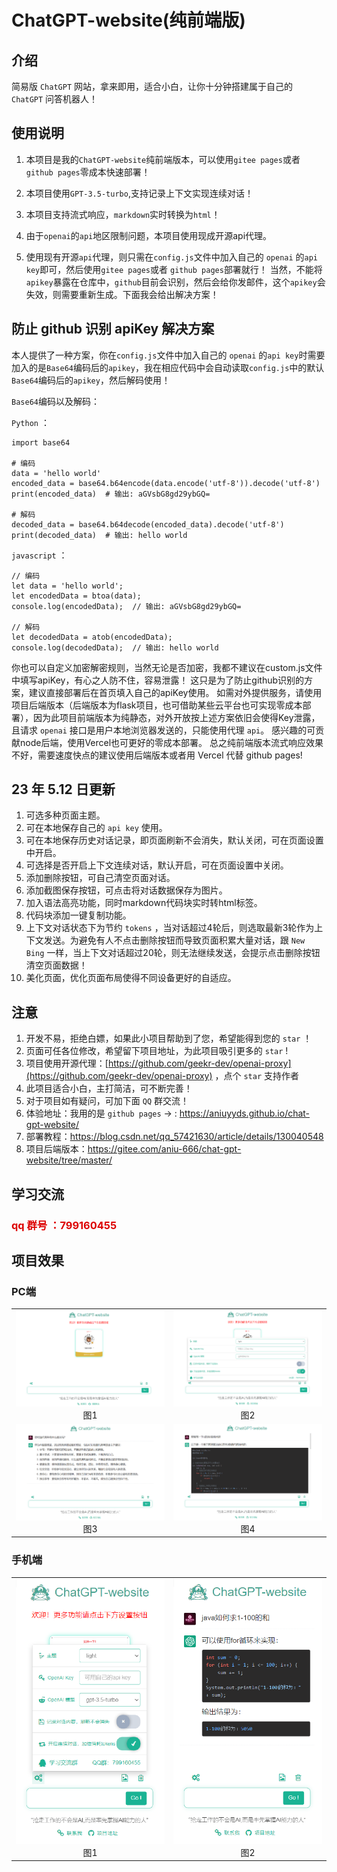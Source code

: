 # ChatGPT-website(纯前端版)

## 介绍

简易版 `ChatGPT` 网站，拿来即用，适合小白，让你十分钟搭建属于自己的 `ChatGPT` 问答机器人！


## 使用说明

1. 本项目是我的`ChatGPT-website`纯前端版本，可以使用`gitee pages`或者 `github pages`零成本快速部署！

2.  本项目使用`GPT-3.5-turbo`,支持记录上下文实现连续对话！

3.  本项目支持流式响应，`markdown`实时转换为`html`！

4.  由于`openai`的`api`地区限制问题，本项目使用现成开源api代理。

5.  使用现有开源`api`代理，则只需在`config.js`文件中加入自己的 `openai` 的`api key`即可，然后使用`gitee pages`或者 `github pages`部署就行！
当然，不能将`apikey`暴露在仓库中，`github`目前会识别，然后会给你发邮件，这个`apikey`会失效，则需要重新生成。下面我会给出解决方案！


## 防止 github 识别 apiKey 解决方案

本人提供了一种方案，你在`config.js`文件中加入自己的 `openai` 的`api key`时需要加入的是`Base64`编码后的`apikey`，我在相应代码中会自动读取`config.js`中的默认`Base64`编码后的`apikey`，然后解码使用！

`Base64`编码以及解码：

`Python` ：
```
import base64

# 编码
data = 'hello world'
encoded_data = base64.b64encode(data.encode('utf-8')).decode('utf-8')
print(encoded_data)  # 输出: aGVsbG8gd29ybGQ=

# 解码
decoded_data = base64.b64decode(encoded_data).decode('utf-8')
print(decoded_data)  # 输出: hello world
```
`javascript` ：

```
// 编码
let data = 'hello world';
let encodedData = btoa(data);
console.log(encodedData);  // 输出: aGVsbG8gd29ybGQ=

// 解码
let decodedData = atob(encodedData);
console.log(decodedData);  // 输出: hello world
```

你也可以自定义加密解密规则，当然无论是否加密，我都不建议在custom.js文件中填写apiKey，有心之人防不住，容易泄露！
这只是为了防止github识别的方案，建议直接部署后在首页填入自己的apiKey使用。
如需对外提供服务，请使用项目后端版本（后端版本为flask项目，也可借助某些云平台也可实现零成本部署），因为此项目前端版本为纯静态，对外开放按上述方案依旧会使得Key泄露，且请求 `openai` 接口是用户本地浏览器发送的，只能使用代理 `api`。
感兴趣的可贡献node后端，使用Vercel也可更好的零成本部署。
总之纯前端版本流式响应效果不好，需要速度快点的建议使用后端版本或者用 Vercel 代替 github pages!

## 23 年 5.12 日更新

 1. 可选多种页面主题。
 2. 可在本地保存自己的 `api key` 使用。
 3. 可在本地保存历史对话记录，即页面刷新不会消失，默认关闭，可在页面设置中开启。
 4. 可选择是否开启上下文连续对话，默认开启，可在页面设置中关闭。
 5. 添加删除按钮，可自己清空页面对话。
 6. 添加截图保存按钮，可点击将对话数据保存为图片。
 7. 加入语法高亮功能，同时markdown代码块实时转html标签。
 8. 代码块添加一键复制功能。
 9. 上下文对话状态下为节约 `tokens` ，当对话超过4轮后，则选取最新3轮作为上下文发送。为避免有人不点击删除按钮而导致页面积累大量对话，跟 `New Bing` 一样，当上下文对话超过20轮，则无法继续发送，会提示点击删除按钮清空页面数据！
 10. 美化页面，优化页面布局使得不同设备更好的自适应。


## 注意

1. 开发不易，拒绝白嫖，如果此小项目帮助到了您，希望能得到您的 `star` ！
2. 页面可任各位修改，希望留下项目地址，为此项目吸引更多的 `star` !
3. 项目使用开源代理：[https://github.com/geekr-dev/openai-proxy](https://github.com/geekr-dev/openai-proxy) ，点个 `star` 支持作者
4. 此项目适合小白，主打简洁，可不断完善！
5. 对于项目如有疑问，可加下面 `QQ` 群交流！
6. 体验地址：我用的是 `github pages` -> : https://aniuyyds.github.io/chat-gpt-website/
7.  部署教程：https://blog.csdn.net/qq_57421630/article/details/130040548
8.  项目后端版本：https://gitee.com/aniu-666/chat-gpt-website/tree/master/


## 学习交流 

### <font  color="#dd0000">qq 群号 ：799160455 </font>

## 项目效果

### PC端

<table>
    <tr>
        <td ><center><img src="./%E9%A1%B9%E7%9B%AE%E7%A4%BA%E4%BE%8B%E5%9B%BE/%E7%94%B5%E8%84%91%E7%AB%AF%E5%9B%BE%E7%89%87%E4%B8%80.png" width="400">图1</center></td>
        <td ><center><img src="./%E9%A1%B9%E7%9B%AE%E7%A4%BA%E4%BE%8B%E5%9B%BE/%E7%94%B5%E8%84%91%E7%AB%AF%E5%9B%BE%E7%89%87%E4%BA%8C.png" width="400">图2</center></td>
    </tr>
    <tr>
        <td ><center><img src="./%E9%A1%B9%E7%9B%AE%E7%A4%BA%E4%BE%8B%E5%9B%BE/%E7%94%B5%E8%84%91%E7%AB%AF%E5%9B%BE%E7%89%87%E4%B8%89.png" width="400">图3</center></td>
        <td ><center><img src="./%E9%A1%B9%E7%9B%AE%E7%A4%BA%E4%BE%8B%E5%9B%BE/%E7%94%B5%E8%84%91%E7%AB%AF%E5%9B%BE%E7%89%87%E5%9B%9B.png" width="400">图4</center></td>
    </tr>
</table>

### 手机端

<table>
    <tr>
        <td ><center><img src="./%E9%A1%B9%E7%9B%AE%E7%A4%BA%E4%BE%8B%E5%9B%BE/%E6%89%8B%E6%9C%BA%E7%AB%AF%E5%9B%BE%E4%B8%80.png" width="400">图1</center></td>
        <td ><center><img src="./%E9%A1%B9%E7%9B%AE%E7%A4%BA%E4%BE%8B%E5%9B%BE/%E6%89%8B%E6%9C%BA%E7%AB%AF%E5%9B%BE%E4%BA%8C.png" width="400">图2</center></td>
    </tr>
</table>